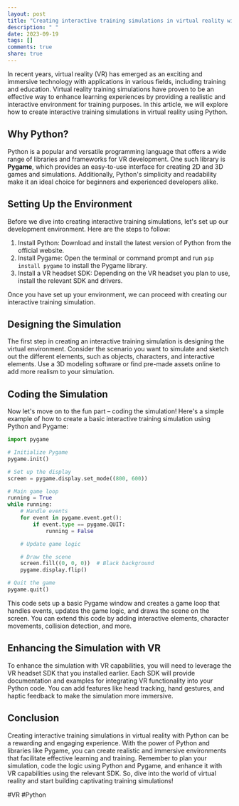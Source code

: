 ```yaml
---
layout: post
title: "Creating interactive training simulations in virtual reality with Python"
description: " "
date: 2023-09-19
tags: []
comments: true
share: true
---
```


In recent years, virtual reality (VR) has emerged as an exciting and immersive technology with applications in various fields, including training and education. Virtual reality training simulations have proven to be an effective way to enhance learning experiences by providing a realistic and interactive environment for training purposes. In this article, we will explore how to create interactive training simulations in virtual reality using Python.

## Why Python?

Python is a popular and versatile programming language that offers a wide range of libraries and frameworks for VR development. One such library is **Pygame**, which provides an easy-to-use interface for creating 2D and 3D games and simulations. Additionally, Python's simplicity and readability make it an ideal choice for beginners and experienced developers alike.

## Setting Up the Environment

Before we dive into creating interactive training simulations, let's set up our development environment. Here are the steps to follow:

1. Install Python: Download and install the latest version of Python from the official website.
2. Install Pygame: Open the terminal or command prompt and run `pip install pygame` to install the Pygame library.
3. Install a VR headset SDK: Depending on the VR headset you plan to use, install the relevant SDK and drivers.

Once you have set up your environment, we can proceed with creating our interactive training simulation.

## Designing the Simulation

The first step in creating an interactive training simulation is designing the virtual environment. Consider the scenario you want to simulate and sketch out the different elements, such as objects, characters, and interactive elements. Use a 3D modeling software or find pre-made assets online to add more realism to your simulation.

## Coding the Simulation

Now let's move on to the fun part – coding the simulation! Here's a simple example of how to create a basic interactive training simulation using Python and Pygame:

```python
import pygame

# Initialize Pygame
pygame.init()

# Set up the display
screen = pygame.display.set_mode((800, 600))

# Main game loop
running = True
while running:
    # Handle events
    for event in pygame.event.get():
        if event.type == pygame.QUIT:
            running = False

    # Update game logic

    # Draw the scene
    screen.fill((0, 0, 0))  # Black background
    pygame.display.flip()

# Quit the game
pygame.quit()
```

This code sets up a basic Pygame window and creates a game loop that handles events, updates the game logic, and draws the scene on the screen. You can extend this code by adding interactive elements, character movements, collision detection, and more.

## Enhancing the Simulation with VR

To enhance the simulation with VR capabilities, you will need to leverage the VR headset SDK that you installed earlier. Each SDK will provide documentation and examples for integrating VR functionality into your Python code. You can add features like head tracking, hand gestures, and haptic feedback to make the simulation more immersive.

## Conclusion

Creating interactive training simulations in virtual reality with Python can be a rewarding and engaging experience. With the power of Python and libraries like Pygame, you can create realistic and immersive environments that facilitate effective learning and training. Remember to plan your simulation, code the logic using Python and Pygame, and enhance it with VR capabilities using the relevant SDK. So, dive into the world of virtual reality and start building captivating training simulations!

#VR #Python